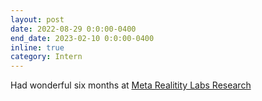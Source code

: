 ```yaml
---
layout: post
date: 2022-08-29 0:0:00-0400
end_date: 2023-02-10 0:0:00-0400
inline: true
category: Intern
---
```


Had wonderful six months at [Meta Realitity Labs Research](https://about.meta.com/realitylabs/)